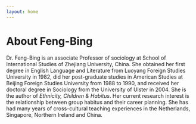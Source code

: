 ```yaml
---
layout: home
---
```

# About Feng-Bing

Dr. Feng-Bing is an associate Professor of sociology at School of International
Studies of Zhejiang University, China. She obtained her first degree in
English Language and Literature from Luoyang Foreign Studies University in 1982,
did her post-graduate studies in American Studies at Beijing Foreign Studies
University from 1988 to 1990, and received her doctoral degree in Sociology from
the University of Ulster in 2004. She is the author of
*Ethnicity, Children & Habitus*. Her current research interest is the
relationship between group habitus and their career planning. She has had
many years of cross-cultural teaching experiences in the Netherlands, Singapore,
Northern Ireland and China.
